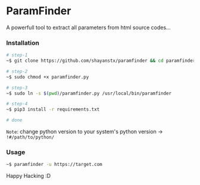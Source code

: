 # ParamFinder

A powerfull tool to extract all parameters from html source codes...

### Installation
```bash
# step-1
~$ git clone https://github.com/shayanstx/paramfinder && cd paramfinder

# step-2
~$ sudo chmod +x paramfinder.py

# step-3
~$ sudo ln -s $(pwd)/paramfinder.py /usr/local/bin/paramfinder

# step-4
~$ pip3 install -r requirements.txt

# done
```
`Note`: change python version to your system's python version -> `!#/path/to/python/`

### Usage
```bash
~$ paramfinder -u https://target.com
```

Happy Hacking :D

